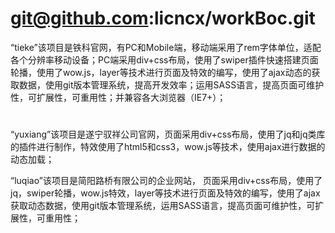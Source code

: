 # git@github.com:licncx/workBoc.git
“tieke”该项目是铁科官网，有PC和Mobile端，移动端采用了rem字体单位，适配各个分辨率移动设备；PC端采用div+css布局，使用了swiper插件快速搭建页面轮播，使用了wow.js，layer等技术进行页面及特效的编写，使用了ajax动态的获取数据，使用git版本管理系统，提高开发效率；运用SASS语言，提高页面可维护性，可扩展性，可重用性；并兼容各大浏览器（IE7+）；

#


“yuxiang”该项目是遂宁驭祥公司官网，页面采用div+css布局，使用了jq和jq类库的插件进行制作，特效使用了html5和css3，wow.js等技术，使用ajax进行数据的动态加载；

“luqiao”该项目是简阳路桥有限公司的企业网站，
页面采用div+css布局，使用了jq，swiper轮播，wow.js特效，layer等技术进行页面及特效的编写，使用了ajax获取动态数据，使用git版本管理系统，运用SASS语言，提高页面可维护性，可扩展性，可重用性；
